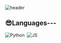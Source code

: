 
<!--
**I-enable/I-enable** is a ✨ _special_ ✨ repository because its `README.md` (this file) appears on your GitHub profile.

Here are some ideas to get you started:

- 🔭 I’m currently working on ...
- 🌱 I’m currently learning ...
- 👯 I’m looking to collaborate on ...
- 🤔 I’m looking for help with ...
- 💬 Ask me about ...
- 📫 How to reach me: ...
- 😄 Pronouns: ...
- ⚡ Fun fact: ...
-->

![header](https://capsule-render.vercel.app/api?type=waving&color=hexcode&height=300&section=header&text=I-enable%20Space&fontSize=90&fontColor=ffffff)

## 😎Languages---


![Python](https://img.shields.io/badge/Python-000000?style=flat-square&logo=Python&logoColor=3776AB) &nbsp;![JS](https://img.shields.io/badge/JavaScript-000000?style=flat-square&logo=JavaScript&logoColor=F7DF1E)

